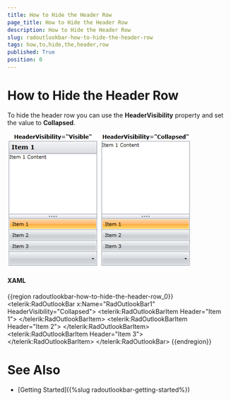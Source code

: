 ```yaml
---
title: How to Hide the Header Row
page_title: How to Hide the Header Row
description: How to Hide the Header Row
slug: radoutlookbar-how-to-hide-the-header-row
tags: how,to,hide,the,header,row
published: True
position: 0
---
```


# How to Hide the Header Row

To hide the header row you can use the __HeaderVisibility__ property and set the value to __Collapsed__. 

![](images/ob_headervisibility.png)

#### __XAML__

{{region radoutlookbar-how-to-hide-the-header-row_0}}
	<telerik:RadOutlookBar x:Name="RadOutlookBar1" HeaderVisibility="Collapsed">
		<telerik:RadOutlookBarItem Header="Item 1">
			<TextBlock Text="Item 1 Content" />
		</telerik:RadOutlookBarItem>
		<telerik:RadOutlookBarItem Header="Item 2">
			<TextBlock Text="Item 2 Content" />
		</telerik:RadOutlookBarItem>
		<telerik:RadOutlookBarItem Header="Item 3">
			<TextBlock Text="Item 3 Content" />
		</telerik:RadOutlookBarItem>
	</telerik:RadOutlookBar>
{{endregion}}

# See Also

 * [Getting Started]({%slug radoutlookbar-getting-started%})